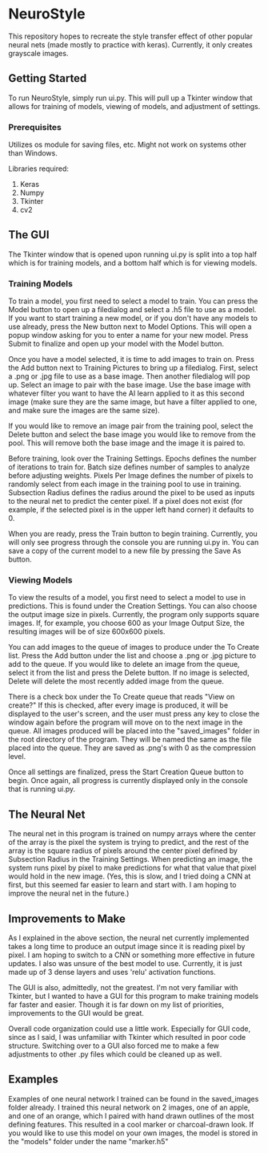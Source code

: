 # NeuroStyle

This repository hopes to recreate the style transfer effect of other popular neural nets (made mostly to practice with keras). 
Currently, it only creates grayscale images.

## Getting Started

To run NeuroStyle, simply run ui.py. This will pull up a Tkinter window that allows for training of models, viewing of models, and adjustment of settings.

### Prerequisites

Utilizes os module for saving files, etc. Might not work on systems other than Windows.

Libraries required:
  1. Keras
  2. Numpy
  3. Tkinter
  4. cv2
  
## The GUI

The Tkinter window that is opened upon running ui.py is split into a top half which is for training models, and a bottom half which is for viewing models. 
 
### Training Models

To train a model, you first need to select a model to train. You can press the Model button to open up a filedialog and select a .h5 file to use as a model. If you want to start training a new model, or if you don't have any models to use already, press the New button next to Model Options. This will open a popup window asking for you to enter a name for your new model. Press Submit to finalize and open up your model with the Model button.

Once you have a model selected, it is time to add images to train on. Press the Add button next to Training Pictures to bring up a filedialog. First, select a .png or .jpg file to use as a base image. Then another filedialog will pop up. Select an image to pair with the base image. Use the base image with whatever filter you want to have the AI learn applied to it as this second image (make sure they are the same image, but have a filter applied to one, and make sure the images are the same size).

If you would like to remove an image pair from the training pool, select the Delete button and select the base image you would like to remove from the pool. This will remove both the base image and the image it is paired to.

Before training, look over the Training Settings. Epochs defines the number of iterations to train for. Batch size defines number of samples to analyze before adjusting weights. Pixels Per Image defines the number of pixels to randomly select from each image in the training pool to use in training. Subsection Radius defines the radius around the pixel to be used as inputs to the neural net to predict the center pixel. If a pixel does not exist (for example, if the selected pixel is in the upper left hand corner) it defaults to 0.

When you are ready, press the Train button to begin training. Currently, you will only see progress through the console you are running ui.py in. You can save a copy of the current model to a new file by pressing the Save As button.

### Viewing Models

To view the results of a model, you first need to select a model to use in predictions. This is found under the Creation Settings. You can also choose the output image size in pixels. Currently, the program only supports square images. If, for example, you choose 600 as your Image Output Size, the resulting images will be of size 600x600 pixels.

You can add images to the queue of images to produce under the To Create list. Press the Add button under the list and choose a .png or .jpg picture to add to the queue. If you would like to delete an image from the queue, select it from the list and press the Delete button. If no image is selected, Delete will delete the most recently added image from the queue.

There is a check box under the To Create queue that reads "View on create?" If this is checked, after every image is produced, it will be displayed to the user's screen, and the user must press any key to close the window again before the program will move on to the next image in the queue. All images produced will be placed into the "saved_images" folder in the root directory of the program. They will be named the same as the file placed into the queue. They are saved as .png's with 0 as the compression level.

Once all settings are finalized, press the Start Creation Queue button to begin. Once again, all progress is currently displayed only in the console that is running ui.py.

## The Neural Net

The neural net in this program is trained on numpy arrays where the center of the array is the pixel the system is trying to predict, and the rest of the array is the square radius of pixels around the center pixel defined by Subsection Radius in the Training Settings. When predicting an image, the system runs pixel by pixel to make predictions for what that value that pixel would hold in the new image. (Yes, this is slow, and I tried doing a CNN at first, but this seemed far easier to learn and start with. I am hoping to improve the neural net in the future.)

## Improvements to Make

As I explained in the above section, the neural net currently implemented takes a long time to produce an output image since it is reading pixel by pixel. I am hoping to switch to a CNN or something more effective in future updates. I also was unsure of the best model to use. Currently, it is just made up of 3 dense layers and uses 'relu' activation functions. 

The GUI is also, admittedly, not the greatest. I'm not very familiar with Tkinter, but I wanted to have a GUI for this program to make training models far faster and easier. Though it is far down on my list of priorities, improvements to the GUI would be great.

Overall code organization could use a little work. Especially for GUI code, since as I said, I was unfamiliar with Tkinter which resulted in poor code structure. Switching over to a GUI also forced me to make a few adjustments to other .py files which could be cleaned up as well.

## Examples

Examples of one neural network I trained can be found in the saved_images folder already. I trained this neural network on 2 images, one of an apple, and one of an orange, which I paired with hand drawn outlines of the most defining features. This resulted in a cool marker or charcoal-drawn look. If you would like to use this model on your own images, the model is stored in the "models" folder under the name "marker.h5"
